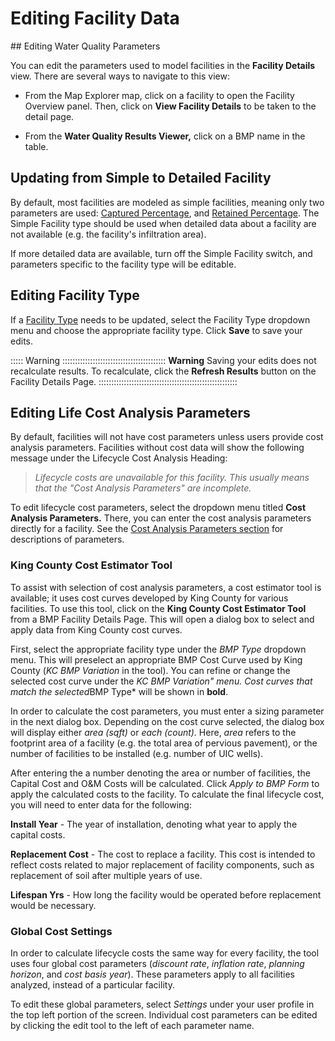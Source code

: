 # Editing Facility Data
<div id="editing_facility_data"></div>
## Editing Water Quality Parameters

You can edit the parameters used to model facilities in the **Facility Details**
view. There are several ways to navigate to this view:

* From the Map Explorer map, click on a facility to open the Facility Overview panel. Then, click on **View Facility Details** to be taken to the
detail page.

* From the **Water Quality Results Viewer,** click on a BMP name in the table.

## Updating from Simple to Detailed Facility

By default, most facilities are modeled as simple facilities, meaning only two parameters are
used: [Captured Percentage](#captured_pct), and [Retained Percentage](retained_pct). The Simple Facility type should be used when detailed data about a facility are not available (e.g. the facility's infiltration area).

If more detailed data are available, turn off the Simple Facility switch, and parameters specific to the facility type will be editable.

## Editing Facility Type

If a [Facility Type](#facility_type) needs to be updated, select the  Facility Type dropdown menu and choose the appropriate facility type. Click **Save** to save your edits.

::::: Warning :::::::::::::::::::::::::::::::::::::::::
**Warning** Saving your edits does not recalculate results. To recalculate, click the **Refresh Results** button on the Facility Details Page.
:::::::::::::::::::::::::::::::::::::::::::::::::::::::

## Editing Life Cost Analysis Parameters

By default, facilities will not have cost parameters unless users provide cost analysis parameters. Facilities without cost data will show the following message under the Lifecycle Cost Analysis Heading:

> *Lifecycle costs are unavailable for this facility.*
> *This usually means that the "Cost Analysis Parameters" are incomplete.*

To edit lifecycle cost parameters, select the dropdown menu titled **Cost Analysis Parameters.** There, you can enter the cost analysis parameters directly for a facility. See the [Cost Analysis Parameters section](#cost_analysis_params) for descriptions of parameters.

### King County Cost Estimator Tool  

To assist with selection of cost analysis parameters, a cost estimator tool is available; it uses cost curves developed by King County for various facilities. To use this tool, click on the **King County Cost Estimator Tool** from a BMP Facility Details Page. This will open a dialog box to select and apply data from King County cost curves.

First, select the appropriate facility type under the *BMP Type* dropdown menu. This will preselect an appropriate BMP Cost Curve used by King County (*KC BMP Variation* in the tool). You can refine or change the selected cost curve under the *KC BMP Variation" menu. Cost curves that match the selected*BMP Type* will be shown in **bold**.

In order to calculate the cost parameters, you must enter a sizing parameter in the next dialog box. Depending on the cost curve selected, the dialog box will display either *area (sqft)* or *each (count).* Here, *area* refers to the footprint area of a facility (e.g. the total area of pervious pavement), or the number of facilities to be installed (e.g. number of UIC wells).

After entering the a number denoting the area or number of facilities, the Capital Cost and O&M Costs will be calculated. Click *Apply to BMP Form* to apply the calculated costs to the facility. To calculate the final lifecycle cost, you will need to enter data for the following:

 **Install Year** - The year of installation, denoting what year to apply the capital costs.

 **Replacement Cost** - The cost to replace a facility. This cost is intended to reflect costs related to major replacement of facility components, such as replacement of soil after multiple years of use.

 **Lifespan Yrs** - How long the facility would be operated before replacement would be necessary.

### Global Cost Settings

In order to calculate lifecycle costs the same way for every facility, the tool uses four global cost parameters (*discount rate*, *inflation rate*, *planning horizon*, and *cost basis year*). These parameters apply to all facilities analyzed, instead of a particular facility.

To edit these global parameters, select *Settings* under your user profile in the top left portion of the screen. Individual cost parameters can be edited by clicking the edit tool to the left of each parameter name.
